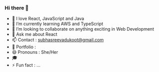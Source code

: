 ### Hi there 👋

<!--
**subhasreevadukoot/subhasreevadukoot** is a ✨ _special_ ✨ repository because its `README.md` (this file) appears on your GitHub profile. -->



- 🔭 I love React, JavaScript and Java 
- 🌱 I’m currently learning AWS and TypeScript
- 👯 I’m looking to collaborate on anything exciting in Web Development
- 💬 Ask me about React
- 📫 Contact   : subhasreevadukoot@gmail.com
- 🤔 Portfolio :
- 😄 Pronouns  : She/Her
- :mortar_board:  
- ⚡ Fun fact  : ...

